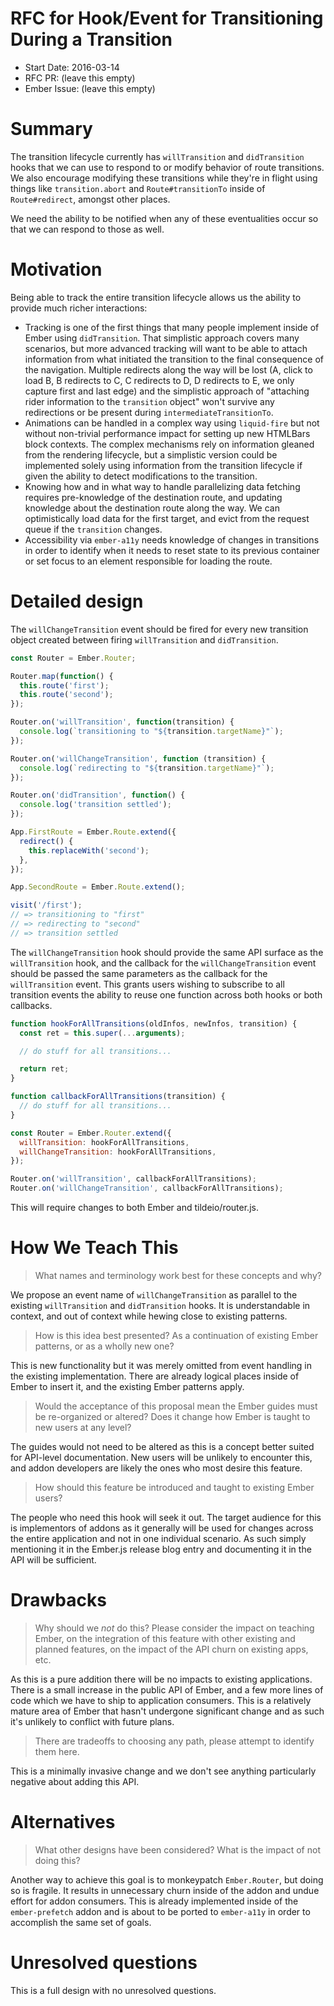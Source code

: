 # RFC for Hook/Event for Transitioning During a Transition

- Start Date: 2016-03-14
- RFC PR: (leave this empty)
- Ember Issue: (leave this empty)

# Summary

The transition lifecycle currently has `willTransition` and `didTransition` hooks that we can use to respond to or modify behavior of route transitions. We also encourage modifying these transitions while they're in flight using things like `transition.abort` and `Route#transitionTo` inside of `Route#redirect`, amongst other places.

We need the ability to be notified when any of these eventualities occur so that we can respond to those as well.

# Motivation

Being able to track the entire transition lifecycle allows us the ability to provide much richer interactions:

- Tracking is one of the first things that many people implement inside of Ember using `didTransition`. That simplistic approach covers many scenarios, but more advanced tracking will want to be able to attach information from what initiated the transition to the final consequence of the navigation. Multiple redirects along the way will be lost (A, click to load B, B redirects to C, C redirects to D, D redirects to E, we only capture first and last edge) and the simplistic approach of "attaching rider information to the `transition` object" won't survive any redirections or be present during `intermediateTransitionTo`.
- Animations can be handled in a complex way using `liquid-fire` but not without non-trivial performance impact for setting up new HTMLBars block contexts. The complex mechanisms rely on information gleaned from the rendering lifecycle, but a simplistic version could be implemented solely using information from the transition lifecycle if given the ability to detect modifications to the transition.
- Knowing how and in what way to handle parallelizing data fetching requires pre-knowledge of the destination route, and updating knowledge about the destination route along the way. We can optimistically load data for the first target, and evict from the request queue if the `transition` changes.
- Accessibility via `ember-a11y` needs knowledge of changes in transitions in order to identify when it needs to reset state to its previous container or set focus to an element responsible for loading the route.

# Detailed design

The `willChangeTransition` event should be fired for every new transition object created between firing `willTransition` and `didTransition`.

```javascript
const Router = Ember.Router;

Router.map(function() {
  this.route('first');
  this.route('second');
});

Router.on('willTransition', function(transition) {
  console.log(`transitioning to "${transition.targetName}"`);
});

Router.on('willChangeTransition', function (transition) {
  console.log(`redirecting to "${transition.targetName}"`);
});

Router.on('didTransition', function() {
  console.log('transition settled');
});

App.FirstRoute = Ember.Route.extend({
  redirect() {
    this.replaceWith('second');
  },
});

App.SecondRoute = Ember.Route.extend();

visit('/first');
// => transitioning to "first"
// => redirecting to "second"
// => transition settled
```

The `willChangeTransition` hook should provide the same API surface as the `willTransition` hook, and the callback for the `willChangeTransition` event should be passed the same parameters as the callback for the `willTransition` event. This grants users wishing to subscribe to all transition events the ability to reuse one function across both hooks or both callbacks.

```javascript
function hookForAllTransitions(oldInfos, newInfos, transition) {
  const ret = this.super(...arguments);

  // do stuff for all transitions...

  return ret;
}

function callbackForAllTransitions(transition) {
  // do stuff for all transitions...
}

const Router = Ember.Router.extend({
  willTransition: hookForAllTransitions,
  willChangeTransition: hookForAllTransitions,
});

Router.on('willTransition', callbackForAllTransitions);
Router.on('willChangeTransition', callbackForAllTransitions);
```

This will require changes to both Ember and tildeio/router.js.

# How We Teach This

> What names and terminology work best for these concepts and why?

We propose an event name of `willChangeTransition` as parallel to the existing `willTransition` and `didTransition` hooks. It is understandable in context, and out of context while hewing close to existing patterns.

> How is this idea best presented? As a continuation of existing Ember patterns, or as a wholly new one?

This is new functionality but it was merely omitted from event handling in the existing implementation. There are already logical places inside of Ember to insert it, and the existing Ember patterns apply.

> Would the acceptance of this proposal mean the Ember guides must be re-organized or altered? Does it change how Ember is taught to new users at any level?

The guides would not need to be altered as this is a concept better suited for API-level documentation. New users will be unlikely to encounter this, and addon developers are likely the ones who most desire this feature.

> How should this feature be introduced and taught to existing Ember users?

The people who need this hook will seek it out. The target audience for this is implementors of addons as it generally will be used for changes across the entire application and not in one individual scenario. As such simply mentioning it in the Ember.js release blog entry and documenting it in the API will be sufficient.

# Drawbacks

> Why should we *not* do this? Please consider the impact on teaching Ember, on the integration of this feature with other existing and planned features, on the impact of the API churn on existing apps, etc.

As this is a pure addition there will be no impacts to existing applications. There is a small increase in the public API of Ember, and a few more lines of code which we have to ship to application consumers. This is a relatively mature area of Ember that hasn't undergone significant change and as such it's unlikely to conflict with future plans.

> There are tradeoffs to choosing any path, please attempt to identify them here.

This is a minimally invasive change and we don't see anything particularly negative about adding this API.

# Alternatives

> What other designs have been considered? What is the impact of not doing this?

Another way to achieve this goal is to monkeypatch `Ember.Router`, but doing so is fragile. It results in unnecessary churn inside of the addon and undue effort for addon consumers. This is already implemented inside of the `ember-prefetch` addon and is about to be ported to `ember-a11y` in order to accomplish the same set of goals.

# Unresolved questions

This is a full design with no unresolved questions.

